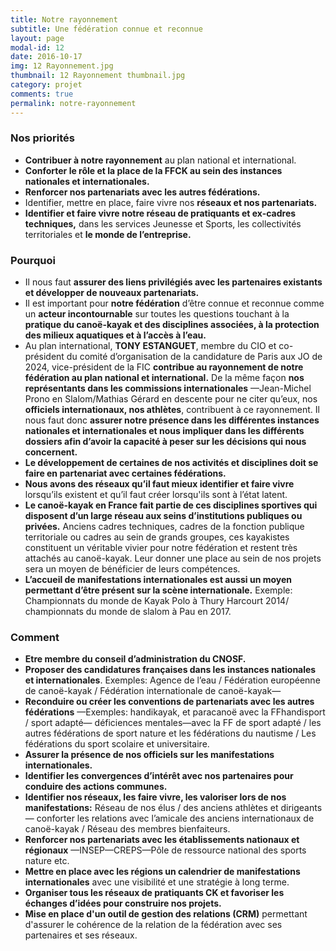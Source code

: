 ```yaml
---
title: Notre rayonnement
subtitle: Une fédération connue et reconnue
layout: page
modal-id: 12
date: 2016-10-17
img: 12 Rayonnement.jpg
thumbnail: 12 Rayonnement thumbnail.jpg
category: projet
comments: true
permalink: notre-rayonnement
---
```


### Nos priorités

  - **Contribuer à notre rayonnement** au plan national et international.
  - **Conforter le rôle et la place de la FFCK au sein des instances nationales et internationales.**
  - **Renforcer nos partenariats avec les autres fédérations.**
  - Identifier, mettre en place, faire vivre nos **réseaux et nos partenariats.**
  - **Identifier et faire vivre notre réseau de pratiquants et ex-cadres techniques,** dans les services Jeunesse et Sports, les collectivités territoriales et **le monde de l’entreprise.**

### Pourquoi

  - Il nous faut **assurer des liens privilégiés avec les partenaires existants et développer de nouveaux partenariats.**
  - Il est important pour **notre fédération** d’être connue et reconnue comme un **acteur incontournable** sur toutes les questions touchant à la **pratique du canoë-kayak et des disciplines associées, à la protection des milieux aquatiques et à l’accès à l’eau.**
  - Au plan international, **TONY ESTANGUET**, membre du CIO et co-président du comité d’organisation de la candidature de Paris aux JO de 2024, vice-président de la FIC **contribue au rayonnement de notre fédération au plan national et international.** De la même façon **nos représentants dans les commissions internationales** —Jean-Michel Prono en Slalom/Mathias Gérard en descente pour ne citer qu’eux, nos **officiels internationaux, nos athlètes**, contribuent à ce rayonnement. Il nous faut donc **assurer notre présence dans les différentes instances nationales et internationales et nous impliquer dans les différents dossiers afin d’avoir la capacité à peser sur les décisions qui nous concernent.**
  - **Le développement de certaines de nos activités et disciplines doit se faire en partenariat avec certaines fédérations.**
  - **Nous avons des réseaux qu’il faut mieux identifier et faire vivre** lorsqu’ils existent et qu’il faut créer lorsqu'ils sont à l’état latent.
  - **Le canoë-kayak en France fait partie de ces disciplines sportives qui disposent d’un large réseau aux seins d’institutions publiques ou privées.** Anciens cadres techniques, cadres de la fonction publique territoriale ou cadres au sein de grands groupes, ces kayakistes constituent un véritable vivier pour notre fédération et restent très attachés au canoë-kayak. Leur donner une place au sein de nos projets sera un moyen de bénéficier de leurs compétences.
  - **L’accueil de manifestations internationales est aussi un moyen permettant d’être présent sur la scène internationale.** Exemple: Championnats du monde de Kayak Polo à Thury Harcourt 2014/ championnats du monde de slalom à Pau en 2017.

### Comment

  - **Etre membre du conseil d’administration du CNOSF.**
  - **Proposer des candidatures françaises dans les instances nationales et internationales**. Exemples: Agence de l’eau / Fédération européenne de canoë-kayak / Fédération internationale de canoë-kayak—
  - **Reconduire ou créer les conventions de partenariats avec les autres fédérations** —Exemples: handikayak, et paracanoë avec la FFhandisport / sport adapté— déficiences mentales—avec la FF de sport adapté / les autres fédérations de sport nature et les fédérations du nautisme / Les fédérations du sport scolaire et universitaire.
  - **Assurer la présence de nos officiels sur les manifestations internationales.**
  - **Identifier les convergences d’intérêt avec nos partenaires pour conduire des actions communes.**
  - **Identifier nos réseaux, les faire vivre, les valoriser lors de nos manifestations:** Réseau de nos élus / des anciens athlètes et dirigeants— conforter les relations avec l’amicale des anciens internationaux de canoë-kayak / Réseau des membres bienfaiteurs.
  - **Renforcer nos partenariats avec les établissements nationaux et régionaux** —INSEP—CREPS—Pôle de ressource national des sports nature etc.
  - **Mettre en place avec les régions un calendrier de manifestations internationales** avec une visibilité et une stratégie à long terme.
  - **Organiser tous les réseaux de pratiquants CK et favoriser les échanges d’idées pour construire nos projets.**
  - **Mise en place d'un outil de gestion des relations (CRM)** permettant d'assurer le cohérence de la relation de la fédération avec ses partenaires et ses réseaux.
